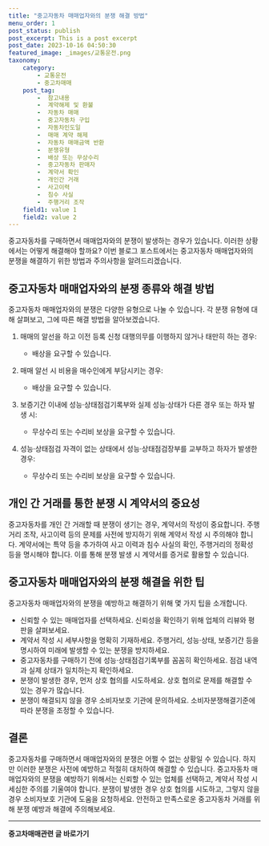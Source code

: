 ```yaml
---
title: "중고자동차 매매업자와의 분쟁 해결 방법"
menu_order: 1
post_status: publish
post_excerpt: This is a post excerpt
post_date: 2023-10-16 04:50:30
featured_image: _images/교통운전.png
taxonomy:
    category:
        - 교통운전
        - 중고차매매
    post_tag:
        -  참고내용
        -  계약해제 및 환불
        -  자동차 매매
        -  중고자동차 구입
        -  자동차인도일
        -  매매 계약 해제
        -  자동차 매매금액 반환
        -  분쟁유형
        -  배상 또는 무상수리
        -  중고자동차 판매자
        -  계약서 확인
        -  개인간 거래
        -  사고이력
        -  침수 사실
        -  주행거리 조작
    field1: value 1
    field2: value 2
---
```



중고자동차를 구매하면서 매매업자와의 분쟁이 발생하는 경우가 있습니다. 이러한 상황에서는 어떻게 해결해야 할까요? 이번 블로그 포스트에서는 중고자동차 매매업자와의 분쟁을 해결하기 위한 방법과 주의사항을 알려드리겠습니다.

## 중고자동차 매매업자와의 분쟁 종류와 해결 방법

중고자동차 매매업자와의 분쟁은 다양한 유형으로 나눌 수 있습니다. 각 분쟁 유형에 대해 살펴보고, 그에 따른 해결 방법을 알아보겠습니다.

1. 매매의 알선을 하고 이전 등록 신청 대행의무를 이행하지 않거나 태만히 하는 경우:
   - 배상을 요구할 수 있습니다.

2. 매매 알선 시 비용을 매수인에게 부담시키는 경우:
   - 배상을 요구할 수 있습니다.

3. 보증기간 이내에 성능·상태점검기록부와 실제 성능·상태가 다른 경우 또는 하자 발생 시:
   - 무상수리 또는 수리비 보상을 요구할 수 있습니다.

4. 성능·상태점검 자격이 없는 상태에서 성능·상태점검장부를 교부하고 하자가 발생한 경우:
   - 무상수리 또는 수리비 보상을 요구할 수 있습니다.

## 개인 간 거래를 통한 분쟁 시 계약서의 중요성

중고자동차를 개인 간 거래할 때 분쟁이 생기는 경우, 계약서의 작성이 중요합니다. 주행거리 조작, 사고이력 등의 문제를 사전에 방지하기 위해 계약서 작성 시 주의해야 합니다. 계약서에는 특약 등을 추가하여 사고 이력과 침수 사실의 확인, 주행거리의 정확성 등을 명시해야 합니다. 이를 통해 분쟁 발생 시 계약서를 증거로 활용할 수 있습니다.

## 중고자동차 매매업자와의 분쟁 해결을 위한 팁

중고자동차 매매업자와의 분쟁을 예방하고 해결하기 위해 몇 가지 팁을 소개합니다.

- 신뢰할 수 있는 매매업자를 선택하세요. 신뢰성을 확인하기 위해 업체의 리뷰와 평판을 살펴보세요.
- 계약서 작성 시 세부사항을 명확히 기재하세요. 주행거리, 성능·상태, 보증기간 등을 명시하여 미래에 발생할 수 있는 분쟁을 방지하세요.
- 중고자동차를 구매하기 전에 성능·상태점검기록부를 꼼꼼히 확인하세요. 점검 내역과 실제 상태가 일치하는지 확인하세요.
- 분쟁이 발생한 경우, 먼저 상호 협의를 시도하세요. 상호 협의로 문제를 해결할 수 있는 경우가 많습니다.
- 분쟁이 해결되지 않을 경우 소비자보호 기관에 문의하세요. 소비자분쟁해결기준에 따라 분쟁을 조정할 수 있습니다.

## 결론

중고자동차를 구매하면서 매매업자와의 분쟁은 어쩔 수 없는 상황일 수 있습니다. 하지만 이러한 분쟁은 사전에 예방하고 적절히 대처하여 해결할 수 있습니다. 중고자동차 매매업자와의 분쟁을 예방하기 위해서는 신뢰할 수 있는 업체를 선택하고, 계약서 작성 시 세심한 주의를 기울여야 합니다. 분쟁이 발생한 경우 상호 협의를 시도하고, 그렇지 않을 경우 소비자보호 기관에 도움을 요청하세요. 안전하고 만족스로운 중고자동차 거래를 위해 분쟁 예방과 해결에 주의해보세요.
<!-- wp:separator -->
<hr class="wp-block-separator has-alpha-channel-opacity"/>
<!-- /wp:separator -->
<!-- wp:group {"backgroundColor":"base","layout":{"type":"constrained"}} -->
<div class="wp-block-group has-base-background-color has-background"><!-- wp:paragraph {"align":"center","fontSize":"large"} -->
<p class="has-text-align-center has-large-font-size"><strong>중고차매매관련 글 바로가기</strong></p>
<!-- /wp:paragraph -->


<!-- wp:latest-posts
{"categories":[{"id":1891,"count":19,"description":"","link":"https://uknowlaw.com/category/%ec%a4%91%ea%b3%a0%ec%b0%a8%eb%a7%a4%eb%a7%a4/","name":"중고차매매","slug":"중고차매매","taxonomy":"category","parent":0,"meta":[],"_links":{"self":[{"href":"https://uknowlaw.com/wp-json/wp/v2/categories/1891"}],"collection":[{"href":"https://uknowlaw.com/wp-json/wp/v2/categories"}],"about":[{"href":"https://uknowlaw.com/wp-json/wp/v2/taxonomies/category"}],"wp:post_type":[{"href":"https://uknowlaw.com/wp-json/wp/v2/posts?categories=1891"}],"curies":[{"name":"wp","href":"https://api.w.org/{rel}","templated":true}]}}],"postsToShow":100,"excerptLength":28,"postLayout":"grid","columns":2,"featuredImageAlign":"left","featuredImageSizeSlug":"large","fontSize":"medium"} /--></div>
<!-- /wp:group -->